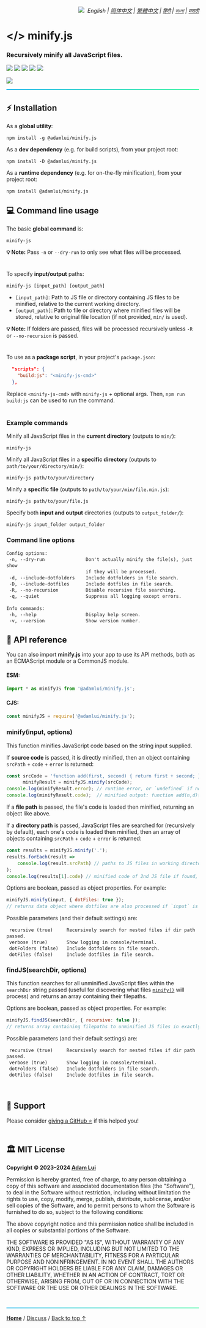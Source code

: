 <div align="right">
    <h6>
        <picture>
            <source type="image/svg+xml" media="(prefers-color-scheme: dark)" srcset="https://raw.githubusercontent.com/adamlui/js-utils/main/docs/images/earth-icon/white/icon32.svg">
            <img height=14 src="https://raw.githubusercontent.com/adamlui/js-utils/main/docs/images/earth-icon/black/icon32.svg">
        </picture>
        &nbsp;English |
        <a href="https://github.com/adamlui/js-utils/tree/main/minify.js/docs/zh-cn#readme">简体中文</a> |
        <a href="https://github.com/adamlui/js-utils/tree/main/minify.js/docs/zh-tw#readme">繁體中文</a> |
        <a href="https://github.com/adamlui/js-utils/tree/main/minify.js/docs/hi#readme">हिंदी</a> |
        <a href="https://github.com/adamlui/js-utils/tree/main/minify.js/docs/bn#readme">বাংলা</a> |
        <a href="https://github.com/adamlui/js-utils/tree/main/minify.js/docs/mr#readme">मराठी</a>
    </h6>
</div>

# </> minify.js 

### Recursively minify all JavaScript files.

<a href="https://www.npmjs.com/package/@adamlui/minify.js"><img height=31 src="https://img.shields.io/npm/dt/%40adamlui%2Fminify.js?logo=npm&logoColor=white&labelColor=464646&style=for-the-badge"></a>
<a href="#%EF%B8%8F-mit-license"><img height=31 src="https://img.shields.io/badge/License-MIT-red.svg?logo=internetarchive&logoColor=white&labelColor=464646&style=for-the-badge"></a>
<a href="https://www.npmjs.com/package/@adamlui/minify.js?activeTab=versions"><img height=31 src="https://img.shields.io/badge/Latest_Build-1.3.0-fc7811.svg?logo=icinga&logoColor=white&labelColor=464646&style=for-the-badge"></a>
<a href="https://www.npmjs.com/package/@adamlui/minify.js?activeTab=code"><img height=31 src="https://img.shields.io/npm/unpacked-size/%40adamlui%2Fminify.js?style=for-the-badge&logo=ebox&logoColor=white&labelColor=464646&color=blue"></a>
<a href="https://sonarcloud.io/component_measures?metric=new_vulnerabilities&id=adamlui_js-utils:minify.js/minify.js"><img height=31 src="https://img.shields.io/badge/dynamic/json?url=https%3A%2F%2Fsonarcloud.io%2Fapi%2Fmeasures%2Fcomponent%3Fcomponent%3Dadamlui_js-utils%3Aminify.js%2Fminify.js%26metricKeys%3Dvulnerabilities&query=%24.component.measures.0.value&style=for-the-badge&logo=sonarcloud&logoColor=white&labelColor=464646&label=Vulnerabilities&color=gold"></a>

<img src="https://github.com/adamlui/js-utils/blob/main/minify.js/media/images/minify.js-docs-demo.png">

<br>

<img height=8px width="100%" src="https://raw.githubusercontent.com/adamlui/js-utils/main/docs/images/aqua-separator.png">

## ⚡ Installation

As a **global utility**:

```
npm install -g @adamlui/minify.js
```

As a **dev dependency** (e.g. for build scripts), from your project root:

```
npm install -D @adamlui/minify.js
```

As a **runtime dependency** (e.g. for on-the-fly minification), from your project root:

```
npm install @adamlui/minify.js
```

## 💻 Command line usage

The basic **global command** is:

```
minify-js
```

**💡 Note:** Pass `-n` or `--dry-run` to only see what files will be processed.

#

To specify **input/output** paths:
   
```
minify-js [input_path] [output_path]
```

- `[input_path]`: Path to JS file or directory containing JS files to be minified, relative to the current working directory.
- `[output_path]`: Path to file or directory where minified files will be stored, relative to original file location (if not provided, `min/` is used).

**💡 Note:** If folders are passed, files will be processed recursively unless `-R` or `--no-recursion` is passed.

#

To use as a **package script**, in your project's `package.json`:

```json
  "scripts": {
    "build:js": "<minify-js-cmd>"
  },
```

Replace `<minify-js-cmd>` with `minify-js` + optional args. Then, `npm run build:js` can be used to run the command.
<br><br>

### Example commands

Minify all JavaScript files in the **current directory** (outputs to `min/`):

```
minify-js
```

Minify all JavaScript files in a **specific directory** (outputs to `path/to/your/directory/min/`):

```
minify-js path/to/your/directory
```

Minify a **specific file** (outputs to `path/to/your/min/file.min.js`):

```
minify-js path/to/your/file.js
```

Specify both **input and output** directories (outputs to `output_folder/`):

```
minify-js input_folder output_folder
```

### Command line options

```
Config options:
 -n, --dry-run               Don't actually minify the file(s), just show
                             if they will be processed.
 -d, --include-dotfolders    Include dotfolders in file search.
 -D, --include-dotfiles      Include dotfiles in file search.
 -R, --no-recursion          Disable recursive file searching.
 -q, --quiet                 Suppress all logging except errors.

Info commands:
 -h, --help                  Display help screen.
 -v, --version               Show version number.
```

## 🔌 API reference

You can also import **minify.js** into your app to use its API methods, both as an ECMAScript module or a CommonJS module.

#### ESM:

```js
import * as minifyJS from '@adamlui/minify.js';
```

#### CJS:

```js
const minifyJS = require('@adamlui/minify.js');
```

### minify(input, options)

This function minifies JavaScript code based on the string input supplied.

If **source code** is passed, it is directly minified, then an object containing `srcPath` + `code` + `error` is returned:

```js
const srcCode = 'function add(first, second) { return first + second; }',
      minifyResult = minifyJS.minify(srcCode);
console.log(minifyResult.error); // runtime error, or `undefined` if no error
console.log(minifyResult.code);  // minified output: function add(n,d){return n+d}
```

If a **file path** is passed, the file's code is loaded then minified, returning an object like above.

If a **directory path** is passed, JavaScript files are searched for (recursively by default), each one's code is loaded then minified, then an array of objects containing `srcPath` + `code` + `error` is returned:

```js
const results = minifyJS.minify('.');
results.forEach(result =>
    console.log(result.srcPath) // paths to JS files in working directory + all nested directories
);
console.log(results[1].code) // minified code of 2nd JS file if found, or `undefined` if not found
```

Options are boolean, passed as object properties. For example:

```js
minifyJS.minify(input, { dotFiles: true });
// returns data object where dotfiles are also processed if `input` is a path
```

Possible parameters (and their default settings) are:

```
 recursive (true)     Recursively search for nested files if dir path passed.
 verbose (true)       Show logging in console/terminal.
 dotFolders (false)   Include dotfolders in file search.
 dotFiles (false)     Include dotfiles in file search.
```

### findJS(searchDir, options)

This function searches for all unminified JavaScript files within the `searchDir` string passed (useful for discovering what files [`minify()`](#minifyinput-options) will process) and returns an array containing their filepaths.

Options are boolean, passed as object properties. For example:

```js
minifyJS.findJS(searchDir, { recursive: false });
// returns array containing filepaths to unminified JS files in exactly `searchDir`
```

Possible parameters (and their default settings) are:

```
 recursive (true)     Recursively search for nested files if dir path passed.
 verbose (true)       Show logging in console/terminal.
 dotFolders (false)   Include dotfolders in file search.
 dotFiles (false)     Include dotfiles in file search.
```

<br>

## 💖 Support

Please consider [giving a GitHub ⭐](https://github.com/adamlui/js-utils) if this helped you!
<br><br>

## 🏛️ MIT License

**Copyright © 2023–2024 [Adam Lui](https://github.com/adamlui)**

Permission is hereby granted, free of charge, to any person obtaining a copy of this software and associated documentation files (the "Software"), to deal in the Software without restriction, including without limitation the rights to use, copy, modify, merge, publish, distribute, sublicense, and/or sell copies of the Software, and to permit persons to whom the Software is furnished to do so, subject to the following conditions:

The above copyright notice and this permission notice shall be included in all copies or substantial portions of the Software.

THE SOFTWARE IS PROVIDED "AS IS", WITHOUT WARRANTY OF ANY KIND, EXPRESS OR IMPLIED, INCLUDING BUT NOT LIMITED TO THE WARRANTIES OF MERCHANTABILITY, FITNESS FOR A PARTICULAR PURPOSE AND NONINFRINGEMENT. IN NO EVENT SHALL THE AUTHORS OR COPYRIGHT HOLDERS BE LIABLE FOR ANY CLAIM, DAMAGES OR OTHER LIABILITY, WHETHER IN AN ACTION OF CONTRACT, TORT OR OTHERWISE, ARISING FROM, OUT OF OR IN CONNECTION WITH THE SOFTWARE OR THE USE OR OTHER DEALINGS IN THE SOFTWARE.

<br>

<img height=6px width="100%" src="https://raw.githubusercontent.com/adamlui/js-utils/main/docs/images/aqua-separator.png">

<a href="https://github.com/adamlui/js-utils">**Home**</a> /
<a href="https://github.com/adamlui/js-utils/discussions">Discuss</a> /
<a href="#-minifyjs">Back to top ↑</a>
